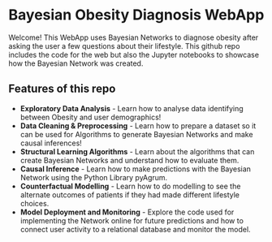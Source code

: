 # Bayesian Obesity Diagnosis WebApp

Welcome! This WebApp uses Bayesian Networks to diagnose obesity after asking the user a few questions about their lifestyle. This github repo includes the code for the web but also the Jupyter notebooks to showcase how the Bayesian Network was created.

## Features of this repo

- **Exploratory Data Analysis** - Learn how to analyse data identifying between Obesity and user demographics!
- **Data Cleaning & Preprocessing** - Learn how to prepare a dataset so it can be used for Algorithms to generate Bayesian Networks and make causal inferences!
- **Structural Learning Algorithms** - Learn about the algorithms that can create Bayesian Networks and understand how to evaluate them.
- **Causal Inference** - Learn how to make predictions with the Bayesian Network using the Python Library pyAgrum.
- **Counterfactual Modelling** - Learn how to do modelling to see the alternate outcomes of patients if they had made different lifestyle choices. 
- **Model Deployment and Monitoring** - Explore the code used for implementing the Network online for future predictions and how to connect user activity to a relational database and monitor the model.
